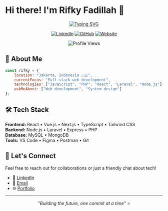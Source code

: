 # Hi there! I'm Rifky Fadillah 👋

<div align="center">

[![Typing SVG](https://readme-typing-svg.herokuapp.com?font=Fira+Code&size=24&pause=1000&color=00D8FF&center=true&vCenter=true&width=500&lines=Full+Stack+Developer;Web+Developer;Open+Source+Contributor)](https://git.io/typing-svg)

[![LinkedIn](https://img.shields.io/badge/-LinkedIn-0A66C2?style=for-the-badge&logo=linkedin&logoColor=white)](https://www.linkedin.com/in/rifky-fadillah-a53523371/)
[![GitHub](https://img.shields.io/badge/-GitHub-181717?style=for-the-badge&logo=github&logoColor=white)](https://github.com/rifkyfadillah404)
[![Website](https://img.shields.io/badge/-Portfolio-FF5722?style=for-the-badge&logo=google-chrome&logoColor=white)](https://portofolio-web-steel.vercel.app/)

![Profile Views](https://komarev.com/ghpvc/?username=rifkyfadillah404&color=00D8FF&style=flat-square)

</div>

## 🚀 About Me

```javascript
const rifky = {
    location: "Jakarta, Indonesia 🇮🇩",
    currentFocus: "Full-stack web development",
    technologies: ["JavaScript", "PHP", "React", "Laravel", "Node.js"],
    askMeAbout: ["Web development", "System design"]
};
```

## 🛠️ Tech Stack

**Frontend:** React • Vue.js • Next.js • TypeScript • Tailwind CSS  
**Backend:** Node.js • Laravel • Express • PHP  
**Database:** MySQL • MongoDB  
**Tools:** VS Code • Figma • Postman • Git 


## 🤝 Let's Connect

Feel free to reach out for collaborations or just a friendly chat about tech!

- 💼 [LinkedIn](https://www.linkedin.com/in/rifky-fadillah-a53523371/)
- 📧 [Email](mailto:rifkyfadillah404@gmail.com)
- 🌐 [Portfolio](https://portofolio-web-steel.vercel.app/)

---

<div align="center">

*"Building the future, one commit at a time"* ⭐

</div>

